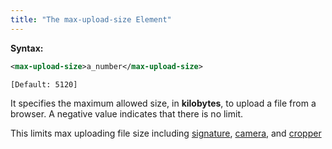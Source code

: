 ```yaml
---
title: "The max-upload-size Element"
---
```


**Syntax:**

```xml
<max-upload-size>a_number</max-upload-size>
```

`[Default: 5120]`

It specifies the maximum allowed size, in **kilobytes**, to upload a
file from a browser. A negative value indicates that there is no limit.

This limits max uploading file size including [ signature](/zk_component_ref/signature), [ camera](/zk_component_ref/camera),
and [ cropper](/zk_component_ref/cropper)
